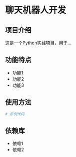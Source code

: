 # 聊天机器人开发

## 项目介绍

这是一个Python实践项目，用于...

## 功能特点

- 功能1
- 功能2
- 功能3

## 使用方法

```python
# 示例代码
```

## 依赖库

- 依赖1
- 依赖2

